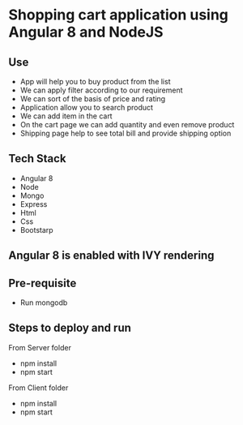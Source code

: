 # Shopping cart application using Angular 8 and NodeJS

## Use
* App will help you to buy product from the list
* We can apply filter according to our requirement 
* We can sort of the basis of price and rating
* Application allow you to search product
* We can add item in the cart 
* On the cart page we can add quantity and even remove product
* Shipping page help to see total bill and provide shipping option 

## Tech Stack
* Angular 8
* Node
* Mongo
* Express
* Html
* Css
* Bootstarp

## Angular 8 is enabled with IVY rendering

## Pre-requisite
* Run mongodb

## Steps to deploy and run

From Server folder
* npm install
* npm start

From Client folder
* npm install
* npm start



